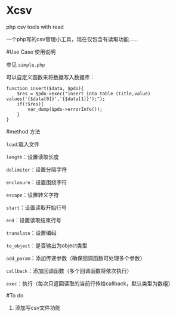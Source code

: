 # Xcsv
php csv tools with read

一个php写的csv管理小工具，现在仅包含有读取功能……

#Use Case
使用说明

参见 `simple.php`

可以自定义函数来将数据写入数据库：
```
function insert($data, $pdo){
    $res = $pdo->exec("insert into table (title,value) values('{$data[0]}','{$data[1]}');");
    if(!$res){
        var_dump($pdo->errorInfo());
    }
}
```

#method
方法

`load`:载入文件

`length`：设置读取长度

`delimiter`：设置分隔字符

`enclosure`：设置围绕字符

`escape`：设置转义字符

`start`：设置读取开始行号

`end`：设置读取结束行号

`translate`：设置编码

`to_object`：是否输出为object类型

`add_param`：添加传递参数（确保回调函数可处理多个参数）

`callback`：添加回调函数（多个回调函数将依次执行）

`exec`：执行（每次只返回读取的当前行传给callback，默认类型为数组）

#To do
1. 添加写csv文件功能
